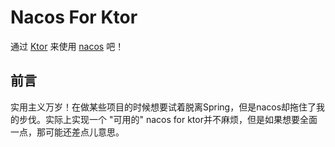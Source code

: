 # Nacos For Ktor
通过 [Ktor](https://ktor.io) 来使用 [nacos](https://nacos.io/) 吧！


## 前言
实用主义万岁！在做某些项目的时候想要试着脱离Spring，但是nacos却拖住了我的步伐。实际上实现一个 "可用的" nacos for ktor并不麻烦，但是如果想要全面一点，那可能还差点儿意思。


